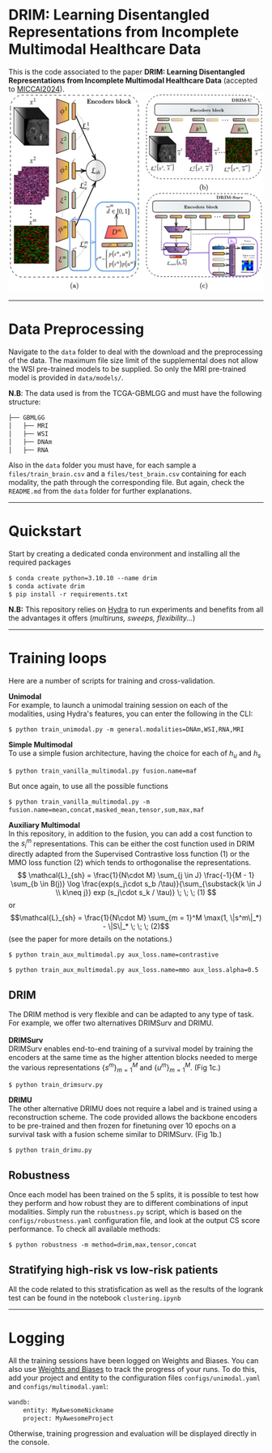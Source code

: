 # DRIM: Learning Disentangled Representations from Incomplete Multimodal Healthcare Data

This is the code associated to the paper **DRIM: Learning Disentangled Representations from Incomplete Multimodal Healthcare Data** (accepted to [MICCAI2024](https://conferences.miccai.org/2024/en/)).
![DRIM](static/DRIM.png)
__________________
# Data Preprocessing

Navigate to the `data` folder to deal with the download and the preprocessing of the data.
The maximum file size limit of the supplemental does not allow the WSI pre-trained models to be supplied. So only the MRI pre-trained model is provided in `data/models/`.

**N.B**: The data used is from the TCGA-GBMLGG and must have the following structure:

```
├── GBMLGG
│   ├── MRI
│   ├── WSI
│   ├── DNAm
│   ├── RNA
```
Also in the `data` folder you must have, for each sample a `files/train_brain.csv` and a `files/test_brain.csv` containing for each modality, the path through the corresponding file. But again, check the `README.md` from the `data` folder for further explanations.

________
# Quickstart
Start by creating a dedicated conda environment and installing all the required packages
```
$ conda create python=3.10.10 --name drim
$ conda activate drim
$ pip install -r requirements.txt
```
**N.B:** This repository relies on [Hydra](https://hydra.cc/docs/intro/) to run experiments and benefits from all the advantages it offers (*multiruns, sweeps, flexibility...*)

________
# Training loops
Here are a number of scripts for training and cross-validation.

**Unimodal**
<br>
For example, to launch a unimodal training session on each of the modalities, using Hydra's features, you can enter the following in the CLI:
```
$ python train_unimodal.py -m general.modalities=DNAm,WSI,RNA,MRI
```

**Simple Multimodal**
<br>
To use a simple fusion architecture, having the choice for each of $h_u$ and $h_s$
```
$ python train_vanilla_multimodal.py fusion.name=maf
```
But once again, to use all the possible functions
```
$ python train_vanilla_multimodal.py -m fusion.name=mean,concat,masked_mean,tensor,sum,max,maf
```

**Auxiliary Multimodal**
<br>
In this repository, in addition to the fusion, you can add a cost function to the $s_i^m$ representations. This can be either the cost function used in DRIM directly adapted from the Supervised Contrastive loss function (1) or the MMO loss function (2) which tends to orthogonalise the representations.
$$
\mathcal{L}_{sh} = \frac{1}{N\cdot M} \sum_{j \in J} \frac{-1}{M - 1} \sum_{b \in B(j)} \log \frac{exp(s_j\cdot s_b /\tau)}{\sum_{\substack{k \in J \\ k\neq j}} exp (s_j\cdot s_k / \tau)} \; \; \; (1)
$$
or 
$$\mathcal{L}_{sh} = \frac{1}{N\cdot M} \sum_{m = 1}^M \max(1, \|s^m\|_*) - \|S\|_* \; \; \; (2)$$
(see the paper for more details on the notations.)
```
$ python train_aux_multimodal.py aux_loss.name=contrastive
```
```
$ python train_aux_multimodal.py aux_loss.name=mmo aux_loss.alpha=0.5
```
## DRIM
The DRIM method is very flexible and can be adapted to any type of task. For example, we offer two alternatives DRIMSurv and DRIMU.
<br>
<br>
**DRIMSurv**
<br>
DRIMSurv enables end-to-end training of a survival model by training the encoders at the same time as the higher attention blocks needed to merge the various representations $\{s^m\}_{m=1}^M$ and $\{u^m\}_{m=1}^M$. (Fig 1c.)
```
$ python train_drimsurv.py
```

**DRIMU**
<br>
The other alternative DRIMU does not require a label and is trained using a reconstruction scheme. The code provided allows the backbone encoders to be pre-trained and then frozen for finetuning over 10 epochs on a survival task with a fusion scheme similar to DRIMSurv. (Fig 1b.)
```
$ python train_drimu.py
```

## Robustness
Once each model has been trained on the 5 splits, it is possible to test how they perform and how robust they are to different combinations of input modalities. Simply run the `robustness.py` script, which is based on the `configs/robustness.yaml` configuration file, and look at the output CS score performance.
To check all available methods:
```
$ python robustness -m method=drim,max,tensor,concat
```

## Stratifying high-risk vs low-risk patients
All the code related to this stratisfication as well as the results of the logrank test can be found in the notebook `clustering.ipynb`

________
# Logging
All the training sessions have been logged on Weights and Biases. You can also use [Weights and Biases](https://wandb.ai/) to track the progress of your runs. To do this, add your project and entity to the configuration files `configs/unimodal.yaml` and `configs/multimodal.yaml`:

```
wandb:
    entity: MyAwesomeNickname
    project: MyAwesomeProject
````
Otherwise, training progression and evaluation will be displayed directly in the console.